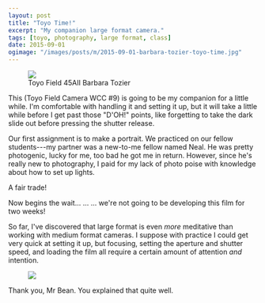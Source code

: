 ```yaml
---
layout: post
title: "Toyo Time!"
excerpt: "My companion large format camera."
tags: [toyo, photography, large format, class]
date: 2015-09-01
ogimage: "/images/posts/m/2015-09-01-barbara-tozier-toyo-time.jpg"
---
```


<figure class="image-m">
  <img src="/images/posts/m/2015-09-01-barbara-tozier-toyo-time.jpg">
  <figcaption>
    <span class="image-m-caption">Toyo Field 45AII</span>
    <span class="image-m-credit">Barbara Tozier</span>
  </figcaption>
</figure>

This (Toyo Field Camera WCC #9) is going to be my companion for a little while. I'm comfortable with handling it and setting it up, but it will take a little while before I get past those "D'OH!" points, like forgetting to take the dark slide out before pressing the shutter release.

Our first assignment is to make a portrait. We practiced on our fellow students---my partner was a new-to-me fellow named Neal. He was pretty photogenic, lucky for me, too bad he got me in return. However, since he's really new to photography, I paid for my lack of photo poise with knowledge about how to set up lights.

A fair trade!

Now begins the wait... ... ... we're not going to be developing this film for two weeks!

So far, I've discovered that large format is even *more* meditative than working with medium format cameras. I suppose with practice I could get very quick at setting it up, but focusing, setting the aperture and shutter speed, and loading the film all require a certain amount of attention *and* intention.

<figure class="image-m">
  <img src="/images/posts/m/2015-09-01-simply-qee1f.jpg">
</figure>

Thank you, Mr Bean. You explained that quite well.
